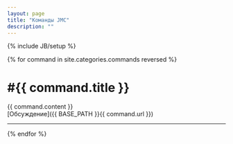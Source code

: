 ```yaml
---
layout: page
title: "Команды JMC"
description: ""
---
```

{% include JB/setup %}

{% for command in site.categories.commands reversed %}

#  #{{ command.title }}  
{{ command.content }}  
[Обсуждение]({{ BASE_PATH }}{{ command.url }})  

---
{% endfor %}

